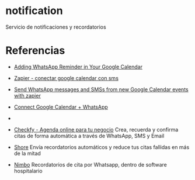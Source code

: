 # notification
Servicio de notificaciones y recordatorios

# Referencias

* [Adding WhatsApp Reminder in Your Google Calendar](https://medium.com/@ferrygunawan/adding-whatsapp-reminder-in-your-google-calendar-432266e0ac85)

* [Zapier - conectar google calendar con sms](https://zapier.com/blog/google-calendar-sms-tutorial/)
* [Send WhatsApp messages and SMSs from new Google Calendar events with zapier](https://zapier.com/apps/google-calendar/integrations/sms-masivos/222330/send-whatsapp-messages-from-new-google-calendar-events)
* [Connect Google Calendar + WhatsApp](https://onlizer.com/google_calendar/whatsapp)
* 

* [Checkfy - Agenda online para tu negocio](https://www.checkfy.es/) Crea, recuerda y confirma citas de forma automática
a través de WhatsApp, SMS y Email
* [Shore](https://www.shore.com/es/recordatorios-automaticos/) Envía recordatorios automáticos y reduce tus citas fallidas en más de la mitad
* [Nimbo](https://www.nimbo-x.com/nueva-funcionalidad/recordatorios-de-cita-por-whatsapp) Recordatorios de cita por Whatsapp, dentro de software hospitalario
